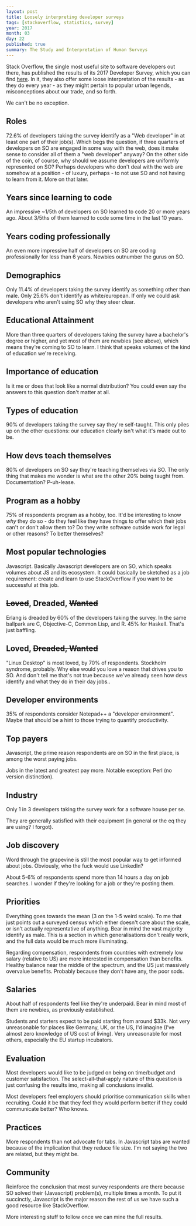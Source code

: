 ```yaml
---
layout: post
title: Loosely interpreting developer surveys
tags: [stackoverflow, statistics, survey]
year: 2017
month: 03
day: 22
published: true
summary: The Study and Interpretation of Human Surveys
---
```

Stack Overflow, the single most useful site to software developers out there, has
published the results of its 2017 Developer Survey, which you can find
[here](http://stackoverflow.com/insights/survey/2017/). In it, they also offer some loose
interpretation of the results - as they do every year - as they might pertain to popular
urban legends, misconceptions about our trade, and so forth.

We can't be no exception.

## Roles

72.6% of developers taking the survey identify as a "Web developer" in at least one part
of their job(s). Which begs the question, if three quarters of developers on SO are
engaged in some way with the web, does it make sense to consider all of them a "web
developer" anyway? On the other side of the coin, of course, why should we assume
developers are uniformly represented on SO? Perhaps developers who don't deal with the web
are somehow at a position - of luxury, perhaps - to not use SO and not having to learn
from it. More on that later.

## Years since learning to code

An impressive ~1/5th of developers on SO learned to code 20 or more years ago. About
3/5ths of them learned to code some time in the last 10 years.

## Years coding professionally

An even more impressive half of developers on SO are coding professionally for less than 6
years. Newbies outnumber the gurus on SO.

## Demographics

Only 11.4% of developers taking the survey identify as something other than male. Only
25.6% don't identify as white/european. If only we could ask developers who aren't using
SO why they steer clear.

## Educational Attainment

More than three quarters of developers taking the survey have a bachelor's degree or
higher, and yet most of them are newbies (see above), which means they're coming to SO to
learn. I think that speaks volumes of the kind of education we're receiving.

## Importance of education

Is it me or does that look like a normal distribution? You could even say the answers to
this question don't matter at all.

## Types of education

90% of developers taking the survey say they're self-taught. This only piles up on the
other questions: our education clearly isn't what it's made out to be.

## How devs teach themselves

80% of developers on SO say they're teaching themselves via SO. The only thing that makes
me wonder is what are the other 20% being taught from. Documentation? P-uh-lease.

## Program as a hobby

75% of respondents program as a hobby, too. It'd be interesting to know _why_ they do so -
do they feel like they have things to offer which their jobs can't or don't allow them to?
Do they write software outside work for legal or other reasons? To better themselves?


## Most popular technologies

Javascript. Basically Javascript developers are on SO, which speaks volumes about JS and
its ecosystem. It could basically be sketched as a job requirement: create and learn to
use StackOverflow if you want to be successful at this job.

## ~~Loved~~, Dreaded, ~~Wanted~~

Erlang is dreaded by 60% of the developers taking the survey. In the same ballpark are C,
Objective-C, Common Lisp, and R. 45% for Haskell. That's just baffling.

## Loved, ~~Dreaded, Wanted~~

"Linux Desktop" is most loved, by 70% of respondents. Stockholm syndrome, probably. Why
else would you love a reason that drives you to SO. And don't tell me that's not true
because we've already seen how devs identify and what they do in their day jobs..


## Developer environments

35% of respondents consider Notepad++ a "developer environment". Maybe that should be a
hint to those trying to quantify productivity.

## Top payers

Javascript, the prime reason respondents are on SO in the first place, is among the worst
paying jobs.

Jobs in the latest and greatest pay more. Notable exception: Perl (no version
distinction).

## Industry

Only 1 in 3 developers taking the survey work for a software house per se.

They are generally satisfied with their equipment (in general or the eq they are using? I
forgot).

## Job discovery

Word through the grapevine is still the most popular way to get informed about jobs.
Obviously, who the fuck would use LinkedIn?

About 5-6% of respondents spend more than 14 hours a day on job searches. I wonder if
they're looking for a job or they're posting them.

## Priorities

Everything goes towards the mean (3 on the 1-5 weird scale). To me that just points out a
surveyed census which either doesn't care about the scale, or isn't actually
representative of anything. Bear in mind the vast majority identify as male. This is a
section in which generalisations don't really work, and the full data would be much more
illuminating.

Regarding compensation, respondents from countries with extremely low salary (relative to
US) are more interested in compensation than benefits. Healthy balance near the middle of
the spectrum, and the US just massively overvalue benefits. Probably because they don't
have any, the poor sods.

## Salaries

About half of respondents feel like they're underpaid. Bear in mind most of them are
newbies, as previously established.

Students and starters expect to be paid starting from around $33k. Not very unreasonable
for places like Germany, UK, or the US, I'd imagine (I've almost zero knowledge of US cost of
living). Very unreasonable for most others, especially the EU startup incubators.

## Evaluation

Most developers would like to be judged on being on time/budget and customer satisfaction.
The select-all-that-apply nature of this question is just confusing the results imo,
making all conclusions invalid.

Most developers feel employers should prioritise communication skills when recruiting.
Could it be that they feel they would perform better if they could communicate better? Who
knows.

##  Practices

More respondents than not advocate for tabs. In Javascript tabs are wanted because of the
implication that they reduce file size. I'm not saying the two are related, but they might
be.

## Community

Reinforce the conclusion that most survey respondents are there because SO solved their
(Javascript) problem(s), multiple times a month. To put it succinctly, Javascript is the
major reason the rest of us we have such a good resource like StackOverflow.

More interesting stuff to follow once we can mine the full results.
